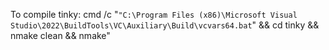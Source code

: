 To compile tinky: 
	cmd /c "`"C:\Program Files (x86)\Microsoft Visual Studio\2022\BuildTools\VC\Auxiliary\Build\vcvars64.bat`" && cd tinky && nmake clean && nmake"